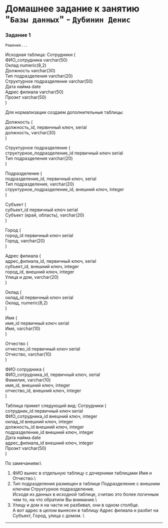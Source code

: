 # Домашнее задание к занятию "`Базы данных`" - `Дубинин Денис`



### Задание 1

`Решение...`

Исходная таблица: Сотрудники (\
	ФИО_сотрудника  	varchar(50)\
	Оклад 			numeric(8,2)\
	Должность		varchar(30)\
	Тип подразделения 	varchar(20)\
	Структурное подразделение varchar(50)\
	Дата найма 		date\
	Адрес филиала 		varchar(50)\
	Проэкт 			varchar(50)\
)

Для нормализации создаем дополнительные таблицы:

Должность (\
	должность_id, первичный ключ, serial\
	должность, varchar(30)\
)

Структурное подразделение (\
	структурное_подразделение_id первичный ключ serial\
	Тип подразделения varchar(20)\
)

Подразделение (\
	подразделение_id, первичный ключ, serial\
	Тип подразделения, varchar(20)\
	структурное_подразделение_id, внешний ключ, integer\
)

Субъект (\
	субъект_id первичный ключ serial\
	Субъект (край, область), varchar(20)\
)

Город (\
	город_id первичный ключ serial\
	Город, varchar(20)\
)

Адрес филиала (\
	адрес_филиала_id, первичный ключ, serial\
	субъект_id, внешний ключ, integer\
	город_id, внешний ключ, integer\
	Улица и дом, varchar(20) \
)

Оклад (\
	оклад_id первичный ключ serial\
	Оклад, numeric(8,2)\
)

Имя (\
	имя_id первичный ключ serial\
	Имя, varchar(10)\
)

Отчество (\
	отчество_id первичный ключ serial\
	Отчество, varchar(10)\
)

ФИО сотрудника (\
	ФИО_сотрудника_id, первичный ключ, serial\
	Фамилия, varchar(10) \
	имя_id, внешний ключ, integer\
	отчество_id, внешний ключ, integer\
)

Таблица примет следующий вид:
Сотрудники (\
	сотрудник_id		первичный ключ serial\
	ФИО_сотрудника_id  	внешний ключ, integer\
	оклад_id 		внешний ключ, integer\
	должность_id		внешний ключ, integer\
	подразделение_id 	внешний ключ, integer\
	Дата найма 		date\
	адрес_филиала_id 	внешний ключ, integer\
	Проэкт 			varchar(50)\
)

По замечаниям:\
1. ФИО вынес в отдельную таблицу с дочерними таблицами Имя и Отчество.\
2. Тип подразделения размещен в таблице Подразделение с внешним ключем Структурное подразделение.\
Исходя из данных в исходной таблице, считаю это более логичным чем то, на что обратили Вы внимание.\
3. Улицу и дом я на части не разбивал, они в одном столбце.\
А вот адрес в целом вынесен в таблицу Адрес филиала и разбит на Субъект, Город, улица с домом. \


---



